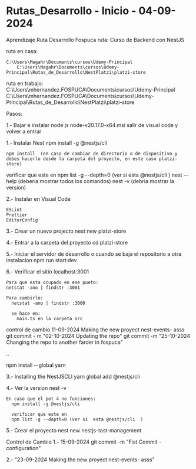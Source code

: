 # Rutas_Desarrollo - Inicio - 04-09-2024
Aprendizaje Ruta Desarrollo Fospuca
ruta:
    Curso de Backend con NestJS


ruta en casa:

    C:\Users\Magahr\Documents\cursos\Udemy-Principal
        C:\Users\Magahr\Documents\cursos\Udemy-Principal\Rutas_de_Desarrollo\NestPlatzi\platzi-store

ruta en trabajo:
    C:\Users\mhernandez.FOSPUCA\Documents\cursos\Udemy-Principal
         C:\Users\mhernandez.FOSPUCA\Documents\cursos\Udemy-Principal\Rutas_de_Desarrollo\NestPlatzi\platzi-store
   
Pasos:

1.- Bajar e instalar node js
   node-v20.17.0-x64.msi
   salir de visual code y volver a entrar 



1.- Instalar Nest
    npm install -g @nestjs/cli

    npm install  (en caso de cambiar de directorio o de dispositivo y debes hacerlo desde la carpeta del proyecto, en este caso platzi-store)

   verificar que este en 
    npm list -g --depth=0 (ver si  esta @nestjs/cli  )
    nest  --help
   (deberia mostrar todos los comandos)
    nest -v
   (debria mostrar la version)

2.- Instalar en Visual Code
    
    ESLint  
    Prettier 
    EditorConfig

3.- Crear un nuevo projecto
    nest new platzi-store

4.- Entrar a la carpeta del proyecto
    cd platzi-store

5.- Iniciar el servidor de desarrollo o cuando se baja el repositorio a otra instalacion
    npm run start:dev

6.- Verificar el sitio 
    localhost:3001

    Para que esta ocupado en ese pueto:
    netstat -ano | findstr :3001

    Para cambirlo:
      netstat -ano | findstr :3000

      se hace en:
        main.ts en la carpeta src


control de cambio
11-09-2024 Making the new proyect nest-events-
asss
git commit - m "02-10-2024 Updating the repo"
git commit -m "25-10-2024 Changing the repo to another farder in fospuca"






..
  

   npm install --global yarn

3.- Installing the NestJSCLI
   yarn global add @nestjs/cli

4.- Ver la version 
    nest -v

    En caso que el pot 4 no funciones:
      npm install -g @nestjs/cli

      verificar que este en 
      npm list -g --depth=0 (ver si  esta @nestjs/cli  )

5.- Crear el proyecto
   nest new nestjs-tast-management


Control de Cambio
1.- 15-09-2024
    git commit -m "Fist Commit - configuration"

2.- "23-09-2024 Making the new proyect nest-events-
asss"
    
